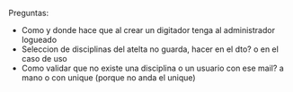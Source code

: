 Preguntas:

- Como y donde hace que al crear un digitador tenga al administrador logueado
- Seleccion de disciplinas del atelta no guarda, hacer en el dto? o en el caso de uso
- Como validar que no existe una disciplina o un usuario con ese mail? a mano o con unique (porque no anda el unique)
